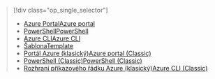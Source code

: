 > [!div class="op_single_selector"]
> * [<span data-ttu-id="eb917-101">Azure Portal</span><span class="sxs-lookup"><span data-stu-id="eb917-101">Azure portal</span></span>](../articles/virtual-network/virtual-networks-create-vnet-arm-pportal.md)
> * [<span data-ttu-id="eb917-102">PowerShell</span><span class="sxs-lookup"><span data-stu-id="eb917-102">PowerShell</span></span>](../articles/virtual-network/virtual-networks-create-vnet-arm-ps.md)
> * [<span data-ttu-id="eb917-103">Azure CLI</span><span class="sxs-lookup"><span data-stu-id="eb917-103">Azure CLI</span></span>](../articles/virtual-network/virtual-networks-create-vnet-arm-cli.md)
> * [<span data-ttu-id="eb917-104">Šablona</span><span class="sxs-lookup"><span data-stu-id="eb917-104">Template</span></span>](../articles/virtual-network/virtual-networks-create-vnet-arm-template-click.md)
> * [<span data-ttu-id="eb917-105">Portál Azure (klasický)</span><span class="sxs-lookup"><span data-stu-id="eb917-105">Azure portal (Classic)</span></span>](../articles/virtual-network/virtual-networks-create-vnet-classic-pportal.md)
> * [<span data-ttu-id="eb917-106">PowerShell (Classic)</span><span class="sxs-lookup"><span data-stu-id="eb917-106">PowerShell (Classic)</span></span>](../articles/virtual-network/virtual-networks-create-vnet-classic-netcfg-ps.md)
> * [<span data-ttu-id="eb917-107">Rozhraní příkazového řádku Azure (klasický)</span><span class="sxs-lookup"><span data-stu-id="eb917-107">Azure CLI (Classic)</span></span>](../articles/virtual-network/virtual-networks-create-vnet-classic-cli.md)
